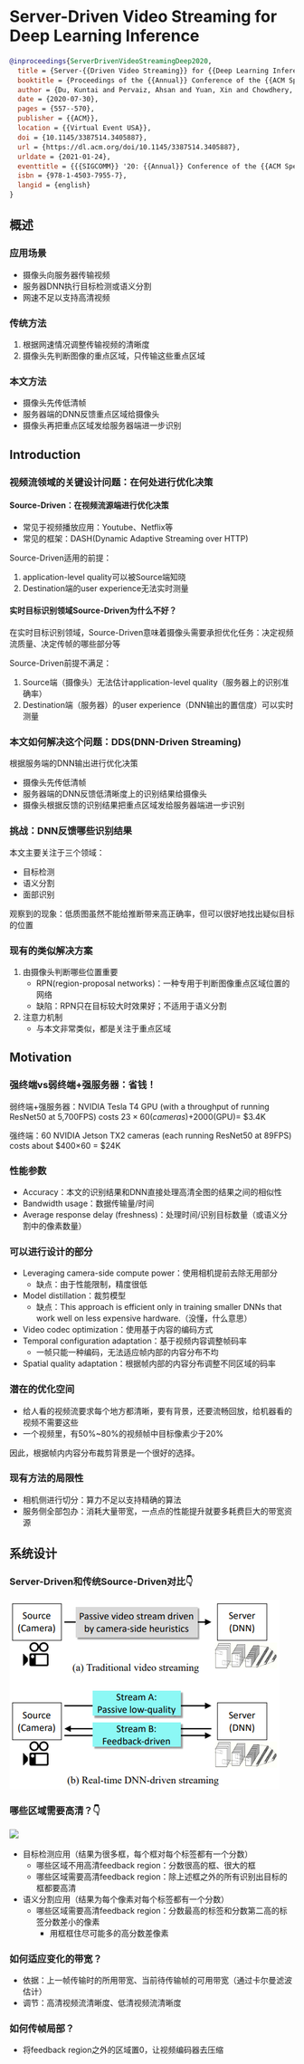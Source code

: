# Server-Driven Video Streaming for Deep Learning Inference

```bibtex
@inproceedings{ServerDrivenVideoStreamingDeep2020,
  title = {Server-{{Driven Video Streaming}} for {{Deep Learning Inference}}},
  booktitle = {Proceedings of the {{Annual}} Conference of the {{ACM Special Interest Group}} on {{Data Communication}} on the Applications, Technologies, Architectures, and Protocols for Computer Communication},
  author = {Du, Kuntai and Pervaiz, Ahsan and Yuan, Xin and Chowdhery, Aakanksha and Zhang, Qizheng and Hoffmann, Henry and Jiang, Junchen},
  date = {2020-07-30},
  pages = {557--570},
  publisher = {{ACM}},
  location = {{Virtual Event USA}},
  doi = {10.1145/3387514.3405887},
  url = {https://dl.acm.org/doi/10.1145/3387514.3405887},
  urldate = {2021-01-24},
  eventtitle = {{{SIGCOMM}} '20: {{Annual}} Conference of the {{ACM Special Interest Group}} on {{Data Communication}} on the Applications, Technologies, Architectures, and Protocols for Computer Communication},
  isbn = {978-1-4503-7955-7},
  langid = {english}
}
```

## 概述

### 应用场景

* 摄像头向服务器传输视频
* 服务器DNN执行目标检测或语义分割
* 网速不足以支持高清视频

### 传统方法

1. 根据网速情况调整传输视频的清晰度
2. 摄像头先判断图像的重点区域，只传输这些重点区域

### 本文方法

* 摄像头先传低清帧
* 服务器端的DNN反馈重点区域给摄像头
* 摄像头再把重点区域发给服务器端进一步识别

## Introduction

### 视频流领域的关键设计问题：在何处进行优化决策

#### Source-Driven：在视频流源端进行优化决策

* 常见于视频播放应用：Youtube、Netflix等
* 常见的框架：DASH(Dynamic Adaptive Streaming over HTTP)

Source-Driven适用的前提：
1. application-level quality可以被Source端知晓
2. Destination端的user experience无法实时测量

#### 实时目标识别领域Source-Driven为什么不好？
  
在实时目标识别领域，Source-Driven意味着摄像头需要承担优化任务：决定视频流质量、决定传帧的哪些部分等

Source-Driven前提不满足：
1. Source端（摄像头）无法估计application-level quality（服务器上的识别准确率）
2. Destination端（服务器）的user experience（DNN输出的置信度）可以实时测量

### 本文如何解决这个问题：DDS(DNN-Driven Streaming)

根据服务端的DNN输出进行优化决策

* 摄像头先传低清帧
* 服务器端的DNN反馈低清晰度上的识别结果给摄像头
* 摄像头根据反馈的识别结果把重点区域发给服务器端进一步识别

### 挑战：DNN反馈哪些识别结果

本文主要关注于三个领域：
* 目标检测
* 语义分割
* 面部识别

观察到的现象：低质图虽然不能给推断带来高正确率，但可以很好地找出疑似目标的位置

### 现有的类似解决方案

1. 由摄像头判断哪些位置重要
   * RPN(region-proposal networks)：一种专用于判断图像重点区域位置的网络
   * 缺陷：RPN只在目标较大时效果好；不适用于语义分割
2. 注意力机制
   * 与本文非常类似，都是关注于重点区域

## Motivation

### 强终端vs弱终端+强服务器：省钱！

弱终端+强服务器：NVIDIA Tesla T4 GPU (with a throughput of running ResNet50 at 5,700FPS) costs $23 × 60(cameras)+$2000(GPU)= $3.4K

强终端：60 NVIDIA Jetson TX2 cameras (each running ResNet50 at 89FPS)
costs about $400×60 = $24K

### 性能参数

* Accuracy：本文的识别结果和DNN直接处理高清全图的结果之间的相似性
* Bandwidth usage：数据传输量/时间
* Average response delay (freshness)：处理时间/识别目标数量（或语义分割中的像素数量）

### 可以进行设计的部分

* Leveraging camera-side compute power：使用相机提前去除无用部分
  * 缺点：由于性能限制，精度很低
* Model distillation：裁剪模型
  * 缺点：This approach is efficient only in training smaller DNNs that work well on less expensive hardware.（没懂，什么意思）
* Video codec optimization：使用基于内容的编码方式
* Temporal configuration adaptation：基于视频内容调整帧码率
  * 一帧只能一种编码，无法适应帧内部的内容分布不均
* Spatial quality adaptation：根据帧内部的内容分布调整不同区域的码率

### 潜在的优化空间

* 给人看的视频流要求每个地方都清晰，要有背景，还要流畅回放，给机器看的视频不需要这些
* 一个视频里，有50%~80%的视频帧中目标像素少于20%

因此，根据帧内内容分布裁剪背景是一个很好的选择。

### 现有方法的局限性

* 相机侧进行切分：算力不足以支持精确的算法
* 服务侧全部包办：消耗大量带宽，一点点的性能提升就要多耗费巨大的带宽资源

## 系统设计

### Server-Driven和传统Source-Driven对比👇

![](i/DDS.png)

### 哪些区域需要高清？👇

![](i/DDS1.png)

* 目标检测应用（结果为很多框，每个框对每个标签都有一个分数）
  * 哪些区域不用高清feedback region：分数很高的框、很大的框
  * 哪些区域需要高清feedback region：除上述框之外的所有识别出目标的框都要高清
* 语义分割应用（结果为每个像素对每个标签都有一个分数）
  * 哪些区域需要高清feedback region：分数最高的标签和分数第二高的标签分数差小的像素
    * 用框框住尽可能多的高分数差像素

### 如何适应变化的带宽？

* 依据：上一帧传输时的所用带宽、当前待传输帧的可用带宽（通过卡尔曼滤波估计）
* 调节：高清视频流清晰度、低清视频流清晰度

### 如何传帧局部？

* 将feedback region之外的区域置0，让视频编码器去压缩
